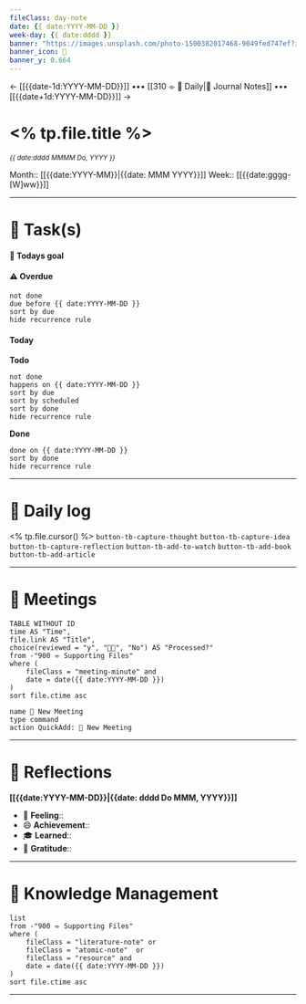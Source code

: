 ```yaml
---
fileClass: day-note
date: {{ date:YYYY-MM-DD }}
week-day: {{ date:dddd }}
banner: "https://images.unsplash.com/photo-1500382017468-9049fed747ef?ixlib=rb-4.0.3&ixid=MnwxMjA3fDB8MHxwaG90by1wYWdlfHx8fGVufDB8fHx8&auto=format&fit=crop&w=2532&q=80"
banner_icon: 🌱
banner_y: 0.664
---
```


← [[{{date-1d:YYYY-MM-DD}}]] ••• [[310 ⌯ 🌱 Daily|🌱 Journal Notes]] ••• [[{{date+1d:YYYY-MM-DD}}]] →

# <% tp.file.title %>

<small>_{{ date:dddd MMMM Do, YYYY }}_</small>

Month:: [[{{date:YYYY-MM}}|{{date: MMM YYYY}}]]
Week:: [[{{date:gggg-[W]ww}}]]

---

# 🎯 Task(s)

#### 🎯 Todays goal

>

#### ⚠️ Overdue

```tasks
not done
due before {{ date:YYYY-MM-DD }}
sort by due
hide recurrence rule
```

#### Today

**Todo**

```tasks
not done
happens on {{ date:YYYY-MM-DD }}
sort by due
sort by scheduled
sort by done
hide recurrence rule
```

**Done**

```tasks
done on {{ date:YYYY-MM-DD }}
sort by done
hide recurrence rule
```

---

# 💭 Daily log

<% tp.file.cursor() %>
`button-tb-capture-thought` `button-tb-capture-idea` `button-tb-capture-reflection` `button-tb-add-to-watch` `button-tb-add-book` `button-tb-add-article`

---

# 🔖 Meetings

```dataview
TABLE WITHOUT ID
time AS "Time",
file.link AS "Title",
choice(reviewed = "y", "👍🏻", "No") AS "Processed?"
from -"900 ⌯ Supporting Files"
where (
	fileClass = "meeting-minute" and
	date = date({{ date:YYYY-MM-DD }})
)
sort file.ctime asc
```

```button
name 🔖 New Meeting
type command
action QuickAdd: 🔖 New Meeting
```

---

# 🧘 Reflections

**[[{{date:YYYY-MM-DD}}|{{date: dddd Do MMM, YYYY}}]]**

- 🫥 **Feeling**::
- 😄 **Achievement**::
- 🎓 **Learned**::
- 🤗 **Gratitude**::

---

# 🧠 Knowledge Management

```dataview
list
from -"900 ⌯ Supporting Files"
where (
	fileClass = "literature-note" or
	fileClass = "atomic-note"  or
	fileClass = "resource" and
	date = date({{ date:YYYY-MM-DD }})
)
sort file.ctime asc
```

---
